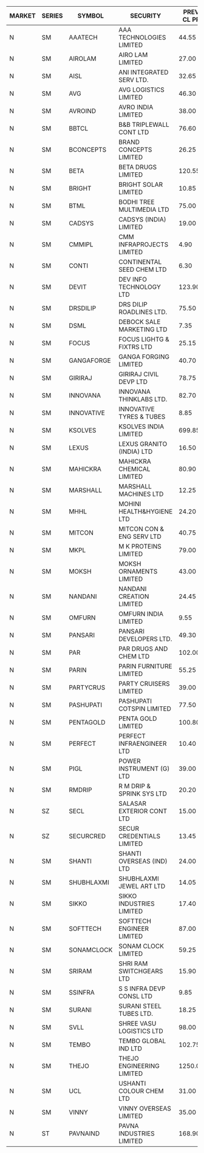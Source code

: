 


| MARKET | SERIES | SYMBOL | SECURITY | PREV CL PR | OPEN PRICE | HIGH PRICE | LOW PRICE | CLOSE PRICE | NET TRDVAL | NET TRDQTY | CORP IND | HI 52 WK | LO 52 WK |
| ----- | ----- | ----- | ----- | ----- | ----- | ----- | ----- | ----- | ----- | ----- | ----- | ----- | ----- |
| N | SM | AAATECH | AAA TECHNOLOGIES LIMITED | 44.55 | 44.90 | 45.00 | 44.90 | 45.00 | 404700.00 | 9000 |  | 51.00 | 42.00 |
| N | SM | AIROLAM | AIRO LAM LIMITED | 27.00 | 26.95 | 27.00 | 26.95 | 27.00 | 242850.00 | 9000 |  | 36.00 | 14.45 |
| N | SM | AISL | ANI INTEGRATED SERV LTD. | 32.65 | 32.50 | 34.20 | 31.85 | 34.10 | 795540.00 | 24000 |  | 36.45 | 14.30 |
| N | SM | AVG | AVG LOGISTICS LIMITED | 46.30 | 48.60 | 48.60 | 48.60 | 48.60 | 291600.00 | 6000 |  | 65.50 | 23.10 |
| N | SM | AVROIND | AVRO INDIA LIMITED | 38.00 | 38.50 | 38.50 | 38.00 | 38.25 | 153000.00 | 4000 |  | 51.00 | 35.00 |
| N | SM | BBTCL | B&B TRIPLEWALL CONT LTD | 76.60 | 76.60 | 80.40 | 76.60 | 80.40 | 1188300.00 | 15000 |  | 80.40 | 27.20 |
| N | SM | BCONCEPTS | BRAND CONCEPTS LIMITED | 26.25 | 27.55 | 27.55 | 27.55 | 27.55 | 82650.00 | 3000 |  | 32.05 | 13.70 |
| N | SM | BETA | BETA DRUGS LIMITED | 120.55 | 125.00 | 125.00 | 122.00 | 122.00 | 786080.00 | 6400 |  | 140.80 | 37.00 |
| N | SM | BRIGHT | BRIGHT SOLAR LIMITED | 10.85 | 10.35 | 10.85 | 10.35 | 10.85 | 156750.00 | 15000 |  | 15.55 | 4.70 |
| N | SM | BTML | BODHI TREE MULTIMEDIA LTD | 75.00 | 70.00 | 70.00 | 64.05 | 70.00 | 328800.00 | 4800 |  | 96.00 | 64.05 |
| N | SM | CADSYS | CADSYS (INDIA) LIMITED | 19.00 | 18.10 | 18.10 | 18.10 | 18.10 | 181000.00 | 10000 |  | 26.70 | 16.15 |
| N | SM | CMMIPL | CMM INFRAPROJECTS LIMITED | 4.90 | 5.10 | 5.10 | 4.75 | 4.75 | 87600.00 | 18000 |  | 5.50 | 2.25 |
| N | SM | CONTI | CONTINENTAL SEED CHEM LTD | 6.30 | 6.05 | 6.10 | 6.00 | 6.00 | 100823.25 | 16665 |  | 21.55 | 5.55 |
| N | SM | DEVIT | DEV INFO TECHNOLOGY LTD | 123.90 | 127.75 | 127.75 | 127.75 | 127.75 | 191625.00 | 1500 |  | 139.55 | 57.00 |
| N | SM | DRSDILIP | DRS DILIP ROADLINES LTD. | 75.50 | 73.35 | 73.35 | 73.35 | 73.35 | 117360.00 | 1600 |  | 78.00 | 60.00 |
| N | SM | DSML | DEBOCK SALE MARKETING LTD | 7.35 | 7.70 | 7.70 | 7.70 | 7.70 | 92400.00 | 12000 |  | 21.95 | 3.50 |
| N | SM | FOCUS | FOCUS LIGHTG & FIXTRS LTD | 25.15 | 24.00 | 24.00 | 24.00 | 24.00 | 72000.00 | 3000 |  | 25.45 | 15.50 |
| N | SM | GANGAFORGE | GANGA FORGING LIMITED | 40.70 | 40.40 | 40.40 | 39.95 | 40.05 | 1925600.00 | 48000 |  | 41.60 | 9.50 |
| N | SM | GIRIRAJ | GIRIRAJ CIVIL DEVP LTD | 78.75 | 79.60 | 79.60 | 74.85 | 74.85 | 458220.00 | 6000 |  | 86.95 | 21.95 |
| N | SM | INNOVANA | INNOVANA THINKLABS LTD. | 82.70 | 86.70 | 86.75 | 86.70 | 86.75 | 3121250.00 | 36000 |  | 125.00 | 70.25 |
| N | SM | INNOVATIVE | INNOVATIVE TYRES & TUBES | 8.85 | 8.65 | 8.80 | 8.45 | 8.65 | 805950.00 | 93000 |  | 10.35 | 5.50 |
| N | SM | KSOLVES | KSOLVES INDIA LIMITED | 699.85 | 680.00 | 680.00 | 680.00 | 680.00 | 204000.00 | 300 |  | 705.00 | 102.05 |
| N | SM | LEXUS | LEXUS GRANITO (INDIA) LTD | 16.50 | 15.70 | 15.70 | 15.70 | 15.70 | 15700.00 | 1000 |  | 22.50 | 4.55 |
| N | SM | MAHICKRA | MAHICKRA CHEMICAL LIMITED | 80.90 | 81.80 | 82.90 | 79.10 | 79.50 | 731850.00 | 9000 |  | 84.25 | 70.00 |
| N | SM | MARSHALL | MARSHALL MACHINES LTD | 12.25 | 11.65 | 11.65 | 11.65 | 11.65 | 34950.00 | 3000 |  | 15.50 | 4.85 |
| N | SM | MHHL | MOHINI HEALTH&HYGIENE LTD | 24.20 | 23.50 | 24.00 | 23.05 | 23.05 | 498450.00 | 21000 |  | 26.70 | 11.35 |
| N | SM | MITCON | MITCON CON & ENG SERV LTD | 40.75 | 40.75 | 40.75 | 40.75 | 40.75 | 81500.00 | 2000 |  | 41.50 | 36.50 |
| N | SM | MKPL | M K PROTEINS LIMITED | 79.00 | 79.00 | 79.50 | 79.00 | 79.50 | 475000.00 | 6000 |  | 84.00 | 71.00 |
| N | SM | MOKSH | MOKSH ORNAMENTS LIMITED | 43.00 | 43.00 | 43.05 | 43.00 | 43.05 | 387150.00 | 9000 |  | 47.50 | 21.00 |
| N | SM | NANDANI | NANDANI CREATION LIMITED | 24.45 | 25.10 | 25.15 | 25.10 | 25.15 | 377000.00 | 15000 |  | 25.15 | 7.65 |
| N | SM | OMFURN | OMFURN INDIA LIMITED | 9.55 | 9.55 | 9.55 | 9.55 | 9.55 | 57300.00 | 6000 |  | 15.75 | 4.50 |
| N | SM | PANSARI | PANSARI DEVELOPERS LTD. | 49.30 | 51.75 | 51.75 | 50.50 | 51.65 | 4597200.00 | 90000 |  | 51.75 | 21.90 |
| N | SM | PAR | PAR DRUGS AND CHEM LTD | 102.00 | 101.00 | 107.10 | 101.00 | 107.10 | 1913700.00 | 18000 |  | 107.10 | 26.20 |
| N | SM | PARIN | PARIN FURNITURE LIMITED | 55.25 | 51.25 | 51.25 | 51.25 | 51.25 | 102500.00 | 2000 |  | 75.00 | 48.00 |
| N | SM | PARTYCRUS | PARTY CRUISERS LIMITED | 39.00 | 31.20 | 31.20 | 31.20 | 31.20 | 561600.00 | 18000 |  | 39.90 | 31.20 |
| N | SM | PASHUPATI | PASHUPATI COTSPIN LIMITED | 77.50 | 78.50 | 79.50 | 77.50 | 77.50 | 753600.00 | 9600 |  | 81.00 | 40.00 |
| N | SM | PENTAGOLD | PENTA GOLD LIMITED | 100.80 | 101.00 | 102.00 | 95.80 | 100.20 | 32700900.00 | 324000 |  | 102.00 | 15.40 |
| N | SM | PERFECT | PERFECT INFRAENGINEER LTD | 10.40 | 10.40 | 10.40 | 10.40 | 10.40 | 62400.00 | 6000 |  | 12.75 | 9.50 |
| N | SM | PIGL | POWER INSTRUMENT (G) LTD | 39.00 | 40.95 | 40.95 | 40.95 | 40.95 | 327600.00 | 8000 |  | 41.85 | 8.90 |
| N | SM | RMDRIP | R M DRIP & SPRINK SYS LTD | 20.20 | 19.80 | 21.20 | 19.25 | 20.65 | 371600.00 | 18000 |  | 63.00 | 16.10 |
| N | SZ | SECL | SALASAR EXTERIOR CONT LTD | 15.00 | 14.25 | 14.25 | 14.25 | 14.25 | 1111500.00 | 78000 |  | 16.00 | 11.95 |
| N | SZ | SECURCRED | SECUR CREDENTIALS LIMITED | 13.45 | 13.50 | 13.50 | 13.50 | 13.50 | 8100.00 | 600 |  | 19.85 | 12.25 |
| N | SM | SHANTI | SHANTI OVERSEAS (IND) LTD | 24.00 | 24.00 | 24.00 | 23.50 | 23.50 | 427500.00 | 18000 |  | 24.65 | 14.00 |
| N | SM | SHUBHLAXMI | SHUBHLAXMI JEWEL ART LTD | 14.05 | 14.60 | 14.60 | 14.25 | 14.25 | 144500.00 | 10000 |  | 29.90 | 12.05 |
| N | SM | SIKKO | SIKKO INDUSTRIES LIMITED | 17.40 | 17.40 | 18.40 | 17.40 | 18.40 | 286400.00 | 16000 |  | 33.80 | 11.60 |
| N | SM | SOFTTECH | SOFTTECH ENGINEER LIMITED | 87.00 | 91.35 | 91.35 | 90.00 | 90.05 | 8079120.00 | 89600 |  | 99.00 | 32.45 |
| N | SM | SONAMCLOCK | SONAM CLOCK LIMITED | 59.25 | 60.00 | 60.00 | 58.50 | 58.50 | 710700.00 | 12000 |  | 65.00 | 30.80 |
| N | SM | SRIRAM | SHRI RAM SWITCHGEARS LTD | 15.90 | 15.50 | 15.80 | 15.15 | 15.80 | 369600.00 | 24000 |  | 16.35 | 11.20 |
| N | SM | SSINFRA | S S INFRA DEVP CONSL LTD | 9.85 | 9.40 | 10.20 | 9.40 | 9.90 | 115800.00 | 12000 |  | 10.25 | 5.65 |
| N | SM | SURANI | SURANI STEEL TUBES LTD. | 18.25 | 17.35 | 19.15 | 17.35 | 19.15 | 108400.00 | 6000 |  | 34.60 | 17.35 |
| N | SM | SVLL | SHREE VASU LOGISTICS LTD | 98.00 | 101.00 | 103.00 | 101.00 | 103.00 | 306000.00 | 3000 |  | 103.00 | 70.00 |
| N | SM | TEMBO | TEMBO GLOBAL IND LTD | 102.75 | 101.95 | 101.95 | 100.00 | 101.30 | 5062100.00 | 50000 |  | 260.80 | 95.00 |
| N | SM | THEJO | THEJO ENGINEERING LIMITED | 1250.00 | 1250.00 | 1250.00 | 1200.00 | 1200.00 | 605000.00 | 500 |  | 1469.00 | 350.55 |
| N | SM | UCL | USHANTI COLOUR CHEM LTD | 31.00 | 31.00 | 31.55 | 31.00 | 31.55 | 125100.00 | 4000 |  | 42.40 | 20.50 |
| N | SM | VINNY | VINNY OVERSEAS LIMITED | 35.00 | 35.00 | 35.00 | 35.00 | 35.00 | 525000.00 | 15000 |  | 43.00 | 34.00 |
| N | ST | PAVNAIND | PAVNA INDUSTRIES LIMITED | 168.90 | 172.80 | 172.80 | 165.35 | 166.00 | 403320.00 | 2400 |  | 173.50 | 165.05 |



